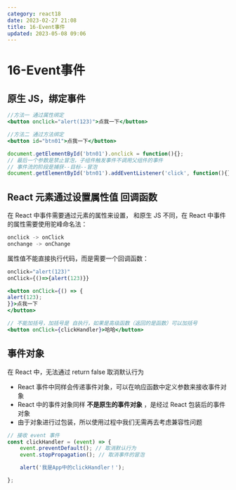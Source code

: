 ```yaml
---
category: react18
date: 2023-02-27 21:08
title: 16-Event事件
updated: 2023-05-08 09:06
---
```


# 16-Event事件

## 原生 JS，绑定事件

```jsx
//方法一 通过属性绑定
<button onclick="alert(123)">点我一下</button>

//方法二 通过方法绑定
<button id="btn01">点我一下</button>

document.getElementById('btn01').onclick = function(){};
// 最后一个参数是禁止冒泡，子组件触发事件不调用父组件的事件
// 事件流的阶段是捕获--目标--冒泡
document.getElementById('btn01').addEventListener('click', function(){}, false);
```

## React 元素通过设置属性值 回调函数

在 React 中事件需要通过元素的属性来设置，
和原生 JS 不同，在 React 中事件的属性需要使用驼峰命名法：

```js
onclick -> onClick
onchange -> onChange
```

属性值不能直接执行代码，而是需要一个回调函数：

```js
onclick="alert(123)"
onClick={()=>{alert(123)}}
```

```jsx
<button onClick={() => {
alert(123);
}}>点我一下
</button>

// 不能加括号，加括号是 自执行，如果是高级函数（返回的是函数）可以加括号
<button onClick={clickHandler}>哈哈</button>
```

## 事件对象

在 React 中，无法通过 return false 取消默认行为

- React 事件中同样会传递事件对象，可以在响应函数中定义参数来接收事件对象
- React 中的事件对象同样 **不是原生的事件对象** ，是经过 React 包装后的事件对象
- 由于对象进行过包装，所以使用过程中我们无需再去考虑兼容性问题

```js
// 接收 event 事件
const clickHandler = (event) => {
    event.preventDefault(); // 取消默认行为
    event.stopPropagation(); // 取消事件的冒泡

    alert('我是App中的clickHandler！');

};
```